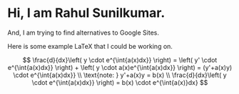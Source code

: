 # Hi, I am Rahul Sunilkumar.

And, I am trying to find alternatives to Google Sites.

Here is some example LaTeX that I could be working on.

$$
\frac{d}{dx}\left(
y \cdot e^{\int{a(x)dx}}
\right) = \left( 
y' \cdot e^{\int{a(x)dx}}
\right) + \left(
y \cdot a(x)e^{\int{a(x)dx}}
\right) = (y'+a(x)y) \cdot e^{\int{a(x)dx}} \\ \text{note: } y'+a(x)y = b(x)
\\ 
\frac{d}{dx}\left(
y \cdot e^{\int{a(x)dx}}
\right) = b(x) \cdot e^{\int{a(x)}dx}
$$

